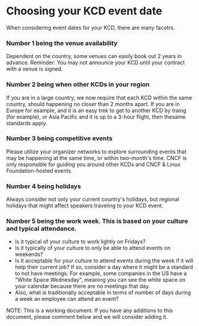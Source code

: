 # Choosing your KCD event date
When considering event dates for your KCD, there are many facotrs.

### Number 1 being the venue availability
Dependent on the country, some venues can easily book out 2 years in advance. Reminder: You may not announce your KCD until your contract with a venue is signed.

### Number 2 being when other KCDs in your region
If you are in a large country, we now require that each KCD within the same country, should happening no closer than 2 months apart.
If you are in Europe for example, and it is an easy trek to get to another KCD by traing (for example), or Asia Pacific and it is up to a 3-hour flight, then thesame standards apply.

### Number 3 being competitive events
Please utilize your organizer networks to explore surrounding events that may be happening at the same time, or within two-month's time. CNCF is only responsible for guiding you around other KCDs and CNCF & Linux Foundation-hosted events.

### Number 4 being holidays
Always consider not only your current country's holidays, but regional holidays that might affect speakers traveling to your KCD event.

### Number 5 being the work week. This is based on your culture and typical attendance.
* Is it typical of your culture to work lightly on Fridays?
* Is it typically of your culture to only be able to attend events on weekends?
* Is it acceptable for your culture to attend events during the week if it will help their current job? If so, consider a day where it might be a standard to not have meetings.
For example, some companies in the US have a "White Space Wednesday", meaning you can see the white space on your calendar because there are no meetings that day.
* Also, what is traditionally acceptable in terms of number of days during a week an employee can attend an event?

NOTE: This is a working document. If you have any additions to this document, please comment below and we will consider adding it.
